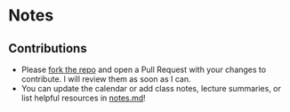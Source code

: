 # Notes

## Contributions
- Please [fork the repo](https://github.com/hamorrar/cse115a-calendar) and open a Pull Request with your changes to contribute. I will review them as soon as I can.
- You can update the calendar or add class notes, lecture summaries, or list helpful resources in [notes.md](/notes.md)!